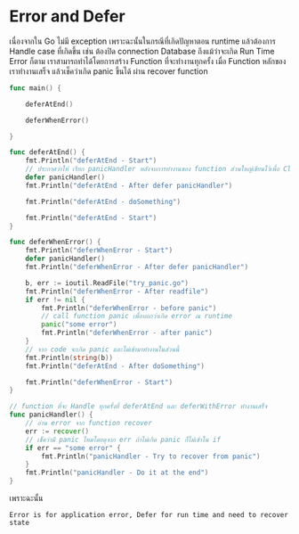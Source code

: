 # Error and Defer

เนื่องจากใน Go ไม่มี exception เพราะฉะนั้นในกรณีที่เกิดปัญหาตอน runtime แล้วต้องการ Handle case ที่เกิดขึ้น เช่น ต้องปิด connection Database ถึงแม้ว่าจะเกิด Run Time Error ก็ตาม เราสามารถทำได้โดยการสร้าง Function ที่จะทำงานทุกครั้ง เมื่อ Function หลักของเราทำงานเสร็จ แล้วเช็คว่าเกิด panic ขึ้นได้ ผ่าน recover function

```go
func main() {

    deferAtEnd()

    deferWhenError()

}

func deferAtEnd() {
    fmt.Println("deferAtEnd - Start")
    // ประกาศว่าให้ เรียก panicHandler หลังจบการทำงานของ function ส่วนใหญ่เขียนไว้เพื่อ Close Resource ที่ร้องไว้ เมื่อทำงานเสร็จ
    defer panicHandler()
    fmt.Println("deferAtEnd - After defer panicHandler")

    fmt.Println("deferAtEnd - doSomething")

    fmt.Println("deferAtEnd - Start")
}

func deferWhenError() {
    fmt.Println("deferWhenError - Start")
    defer panicHandler()
    fmt.Println("deferWhenError - After defer panicHandler")

    b, err := ioutil.ReadFile("try_panic.go")
    fmt.Println("deferWhenError - After readfile")
    if err != nil {
        fmt.Println("deferWhenError - before panic")
        // call function panic เพื่อบอกว่าเกิด error ณ runtime
        panic("some error")
        fmt.Println("deferWhenError - after panic")
    }
    // จาก code จะเกิด panic และไม่เข้ามาทำงานในส่วนนี้
    fmt.Println(string(b))
    fmt.Println("deferAtEnd - After doSomething")

    fmt.Println("deferWhenError - Start")
}

// function ที่จะ Handle ทุกครั้งที่ deferAtEnd และ deferWithError ทำงานเสร็จ
func panicHandler() {
    // อ่าน error จาก function recover
    err := recover()
    // เช็คว่ามี panic ไหมโดยดุจาก err ถ้าไม่เกิด panic ก็ไม่เข้าใน if
    if err == "some error" {
        fmt.Println("panicHandler - Try to recover from panic")
    }
    fmt.Println("panicHandler - Do it at the end")    
}
```

เพราะฉะนั้น

```text
Error is for application error, Defer for run time and need to recover state
```
